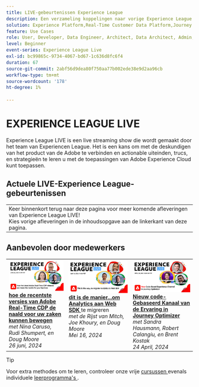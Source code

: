 ```yaml
---
title: LIVE-gebeurtenissen Experience League
description: Een verzameling koppelingen naar vorige Experience League LIVE-gebeurtenissen
solution: Experience Platform,Real-Time Customer Data Platform,Journey Optimizer,Experience Manager,Target,Audience Manager,Analytics
feature: Use Cases
role: User, Developer, Data Engineer, Architect, Data Architect, Admin, Leader
level: Beginner
event-series: Experience League Live
exl-id: bc99865c-9734-4067-bd67-1c636d8fc6f4
duration: 67
source-git-commit: 2abf56d9dea80f750aa77b002ede38e9d2aa96cb
workflow-type: tm+mt
source-wordcount: '178'
ht-degree: 1%

---
```


# EXPERIENCE LEAGUE LIVE

Experience League LIVE is een live streaming show die wordt gemaakt door het team van Experiencen League.  Het is een kans om met de deskundigen van het product van de Adobe te verbinden en actionable uiteinden, trucs, en strategieën te leren u met de toepassingen van Adobe Experience Cloud kunt toepassen.

<div id="upcoming-events">

## Actuele LIVE-Experience League-gebeurtenissen

<table>
<tr>

<td style="vertical-align: top;">
    Keer binnenkort terug naar deze pagina voor meer komende afleveringen van Experience League LIVE!
    </br>
    Kies vorige afleveringen in de inhoudsopgave aan de linkerkant van deze pagina.
  </td>
</tr>
</table>

</div>

<div id="recs-overview-body-1"></div>
<div id="recs-overview-body-2"></div>
<div id="recs-overview-body-3"></div>
<div id="recs-overview-body-4"></div>
<div id="recs-overview-body-5"></div>
<div id="recs-overview-body-6"></div>

<div id="past-events">


</div>

## Aanbevolen door medewerkers

<table style="max-width: 1214px;">

<tr>
  <td style="vertical-align: top;"><a href="episodes/exl-live-episode-06-26-24.md">
      <img alt="Experience League LIVE apr 21" src="episodes/assets/WebBanner-June26-2024.jpg">
    </a>
    <div>
      <a href="episodes/exl-live-episode-06-26-24.md">
        <strong> hoe de recentste versies van Adobe Real-Time CDP de naald voor uw zaken kunnen bewegen </strong>
      </a>
      <br/><em> met Nina Caruso, Rudi Shumpert, en Doug Moore </em>
      <br/><em> 26 juni, 2024 </em>
    </div>
  </td>

<td style="vertical-align: top;">
    <a href="episodes/exl-live-episode-05-16-24.md">
      <img alt="Experience League LIVE ep8" src="episodes/assets/WebBanner-May16-2024.jpg">
    </a>
    <div>
      <a href="episodes/exl-live-episode-05-16-24.md"><strong> dit is de manier...om Analytics aan Web SDK </strong></a> te migreren
      <br/><em> met de Rijst van Mitch, Joe Khoury, en Doug Moore </em>
      <br/><em> Mei 16, 2024 </em>
    </div>
  </td>

<td style="vertical-align: top;">
    <a href="episodes/exl-live-episode-05-26-22.md">
      <img alt="Experience League LIVE 26 mei" src="episodes/assets/WebBanner-Apr24-2024.jpg">
    </a>
    <div>
      <a href="episodes/exl-live-episode-04-24-24.md">
        <strong> Nieuw code-Gebaseerd Kanaal van de Ervaring in Journey Optimizer </strong>
      </a>
      <br/><em> met Sandra Hausmann, Robert Calangiu, en Brent Kostak </em>
      <br/><em> 24 April, 2024 </em>
    </div>
  </td>
  </tr>

</table>


>[!TIP]
>
>Voor extra methodes om te leren, controleer onze vrije [ cursussen ](https://experienceleague.adobe.com/#dashboard/learning) evenals individuele [ leerprogramma&#39;s ](https://experienceleague.adobe.com/docs/home-tutorials.html).

